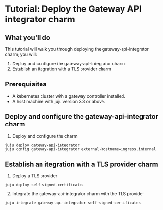 # Tutorial: Deploy the Gateway API integrator charm

## What you'll do
This tutorial will walk you through deploying the gateway-api-integrator charm; you will:
1. Deploy and configure the gateway-api-integrator charm
2. Establish an itegration with a TLS provider charm

## Prerequisites
* A kubernetes cluster with a gateway controller installed.
* A host machine with juju version 3.3 or above.

## Deploy and configure the gateway-api-integrator charm
1. Deploy and configure the charm
```
juju deploy gateway-api-integrator
juju config gateway-api-integrator external-hostname=ingress.internal
```

## Establish an itegration with a TLS provider charm
1. Deploy a TLS provider
```
juju deploy self-signed-certificates
```
2. Integrate the gateway-api-integrator charm with the TLS provider 
```
juju integrate gateway-api-integrator self-signed-certificates
```